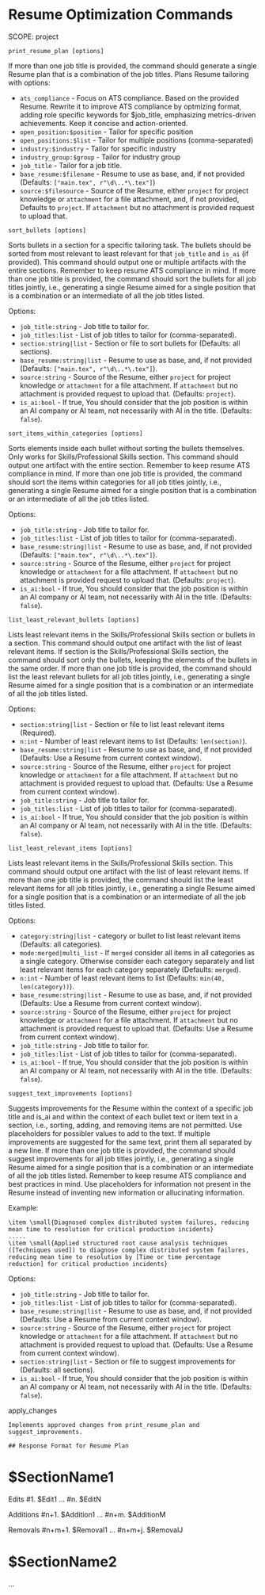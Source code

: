 # Resume Optimization Commands
SCOPE: project

```
print_resume_plan [options]
```
If more than one job title is provided, the command should generate a single Resume plan that is a combination of the job titles.
Plans Resume tailoring with options:
- `ats_compliance` - Focus on ATS compliance. Based on the provided Resume. Rewrite it to improve ATS compliance by optmizing format, adding role specific keywords for $job_title, emphasizing metrics-driven achievements. Keep it concise and action-oriented.
- `open_position:$position` - Tailor for specific position
- `open_positions:$list` - Tailor for multiple positions (comma-separated)
- `industry:$industry` - Tailor for specific industry
- `industry_group:$group` - Tailor for industry group
- `job_title` - Tailor for a job title.
- `base_resume:$filename` - Resume to use as base, and, if not provided (Defaults: `["main.tex", r"\d\..*\.tex"]`)
- `source:$filesource` - Source of the Resume, either `project` for project knowledge or `attachment` for a file attachment, and, if not provided, Defaults to `project`. If `attachment` but no attachment is provided request to upload that.

```
sort_bullets [options]
```
Sorts bullets in a section for a specific tailoring task.
The bullets should be sorted from most relevant to least relevant for that `job_title` and `is_ai` (if provided).
This command should output one or multiple artifacts with the entire sections.
Remember to keep resume ATS compliance in mind.
If more than one job title is provided, the command should sort the bullets for all job titles jointly, i.e., generating a single Resume aimed for a single position that is a combination or an intermediate of all the job titles listed.

Options:
- `job_title:string` - Job title to tailor for.
- `job_titles:list` - List of job titles to tailor for (comma-separated).
- `section:string|list` - Section or file to sort bullets for (Defaults: all sections).
- `base_resume:string|list` - Resume to use as base, and, if not provided (Defaults: `["main.tex", r"\d\..*\.tex"]`).
- `source:string` - Source of the Resume, either `project` for project knowledge or `attachment` for a file attachment. If `attachment` but no attachment is provided request to upload that. (Defaults: `project`).
- `is_ai:bool` - If true, You should consider that the job position is within an AI company or AI team, not necessarily with AI in the title. (Defaults: `false`).

```
sort_items_within_categories [options]
```
Sorts elements inside each bullet without sorting the bullets themselves. Only works for Skills/Professional Skills section.
This command should output one artifact with the entire section.
Remember to keep resume ATS compliance in mind.
If more than one job title is provided, the command should sort the items within categories for all job titles jointly, i.e., generating a single Resume aimed for a single position that is a combination or an intermediate of all the job titles listed.

Options:
- `job_title:string` - Job title to tailor for.
- `job_titles:list` - List of job titles to tailor for (comma-separated).
- `base_resume:string|list` - Resume to use as base, and, if not provided (Defaults: `["main.tex", r"\d\..*\.tex"]`).
- `source:string` - Source of the Resume, either `project` for project knowledge or `attachment` for a file attachment. If `attachment` but no attachment is provided request to upload that. (Defaults: `project`).
- `is_ai:bool` - If true, You should consider that the job position is within an AI company or AI team, not necessarily with AI in the title. (Defaults: `false`).

```
list_least_relevant_bullets [options]
```
Lists least relevant items in the Skills/Professional Skills section or bullets in a section.
This command should output one artifact with the list of least relevant items.
If section is the Skills/Professional Skills section, the command should sort only the bullets, keeping the elements of the bullets in the same order.
If more than one job title is provided, the command should list the least relevant bullets for all job titles jointly, i.e., generating a single Resume aimed for a single position that is a combination or an intermediate of all the job titles listed.

Options:
- `section:string|list` - Section or file to list least relevant items (Required).
- `n:int` - Number of least relevant items to list (Defaults: `len(section)`).
- `base_resume:string|list` - Resume to use as base, and, if not provided (Defaults: Use a Resume from current context window).
- `source:string` - Source of the Resume, either `project` for project knowledge or `attachment` for a file attachment. If `attachment` but no attachment is provided request to upload that. (Defaults: Use a Resume from current context window).
- `job_title:string` - Job title to tailor for.
- `job_titles:list` - List of job titles to tailor for (comma-separated).
- `is_ai:bool` - If true, You should consider that the job position is within an AI company or AI team, not necessarily with AI in the title. (Defaults: `false`).

```
list_least_relevant_items [options]
```
Lists least relevant items in the Skills/Professional Skills section.
This command should output one artifact with the list of least relevant items.
If more than one job title is provided, the command should list the least relevant items for all job titles jointly, i.e., generating a single Resume aimed for a single position that is a combination or an intermediate of all the job titles listed.

Options:
- `category:string|list` - category or bullet to list least relevant items (Defaults: all categories).
- `mode:merged|multi_list` - If `merged` consider all items in all categories as a single category. Otherwise consider each category separately and list least relevant items for each category separately (Defaults: `merged`).
- `n:int` - Number of least relevant items to list (Defaults: `min(40, len(category))`).
- `base_resume:string|list` - Resume to use as base, and, if not provided (Defaults: Use a Resume from current context window).
- `source:string` - Source of the Resume, either `project` for project knowledge or `attachment` for a file attachment. If `attachment` but no attachment is provided request to upload that. (Defaults: Use a Resume from current context window).
- `job_title:string` - Job title to tailor for.
- `job_titles:list` - List of job titles to tailor for (comma-separated).
- `is_ai:bool` - If true, You should consider that the job position is within an AI company or AI team, not necessarily with AI in the title. (Defaults: `false`).

```
suggest_text_improvements [options]
```
Suggests improvements for the Resume within the context of a specific job title and is_ai and within the context of each bullet text or item text in a section, i.e., sorting, adding, and removing items are not permitted.
Use placeholders for possibler values to add to the text.
If multiple improvements are suggested for the same text, print them all separated by a new line.
If more than one job title is provided, the command should suggest improvements for all job titles jointly, i.e., generating a single Resume aimed for a single position that is a combination or an intermediate of all the job titles listed.
Remember to keep resume ATS compliance and best practices in mind.
Use placeholders for information not present in the Resume instead of inventing new information or allucinating information.

Example:
```
\item \small{Diagnosed complex distributed system failures, reducing mean time to resolution for critical production incidents}
.....
\item \small{Applied structured root cause analysis techniques ([Techniques used]) to diagnose complex distributed system failures, reducing mean time to resolution by [Time or time percentage reduction] for critical production incidents}
```

Options:
- `job_title:string` - Job title to tailor for.
- `job_titles:list` - List of job titles to tailor for (comma-separated).
- `base_resume:string|list` - Resume to use as base, and, if not provided (Defaults: Use a Resume from current context window).
- `source:string` - Source of the Resume, either `project` for project knowledge or `attachment` for a file attachment. If `attachment` but no attachment is provided request to upload that. (Defaults: Use a Resume from current context window).
- `section:string|list` - Section or file to suggest improvements for (Defaults: all sections).
- `is_ai:bool` - If true, You should consider that the job position is within an AI company or AI team, not necessarily with AI in the title. (Defaults: `false`).

apply_changes
```
Implements approved changes from print_resume_plan and suggest_improvements.

## Response Format for Resume Plan
```
# $SectionName1
Edits
#1. $Edit1
...
#n. $EditN

 Additions
#n+1. $Addition1
...
#n+m. $AdditionM

 Removals
#n+m+1. $Removal1
...
#n+m+j. $RemovalJ

# $SectionName2
...
```